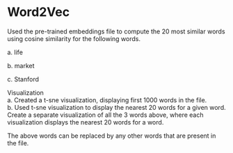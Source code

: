 # Word2Vec

Used the pre-trained embeddings file to compute the 20 most similar words using cosine 
similarity for the following words.   

a. life  

b. market 

c. Stanford 

Visualization  
a. Created a t-sne visualization, displaying first 1000 words in the file.  
b. Used t-sne visualization to display the nearest 20 words for a given word. Create a separate 
visualization of all the 3 words above, where each visualization displays the nearest 
20 words for a word. 


The above words can be replaced by any other words that are present in the file.
